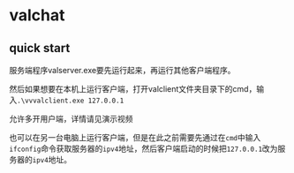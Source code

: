 # valchat
## quick start
服务端程序valserver.exe要先运行起来，再运行其他客户端程序。

然后如果想要在本机上运行客户端，打开valclient文件夹目录下的cmd，输入`.\vvvalclient.exe 127.0.0.1`

允许多开用户端，详情请见演示视频

也可以在另一台电脑上运行客户端，但是在此之前需要先通过在`cmd`中输入`ifconfig`命令获取服务器的`ipv4`地址，然后客户端启动的时候把`127.0.0.1`改为服务器的`ipv4`地址。
